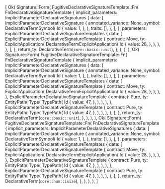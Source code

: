 [
    Ok(
        Signature::Form(
            FugitiveDeclarativeSignatureTemplate::Fn(
                FnDeclarativeSignatureTemplate {
                    implicit_parameters: ImplicitParameterDeclarativeSignatures {
                        data: [
                            ImplicitParameterDeclarativeSignature {
                                annotated_variance: None,
                                symbol: DeclarativeTermSymbol(
                                    Id {
                                        value: 1,
                                    },
                                ),
                                traits: [],
                            },
                        ],
                    },
                    parameters: ExplicitParameterDeclarativeSignatureTemplates {
                        data: [
                            ExplicitParameterDeclarativeSignatureTemplate {
                                contract: Move,
                                ty: ExplicitApplication(
                                    DeclarativeTermExplicitApplication(
                                        Id {
                                            value: 28,
                                        },
                                    ),
                                ),
                            },
                        ],
                    },
                    return_ty: DeclarativeTerm(`core::basic::unit`),
                },
            ),
        ),
    ),
    Ok(
        Signature::Form(
            FugitiveDeclarativeSignatureTemplate::Fn(
                FnDeclarativeSignatureTemplate {
                    implicit_parameters: ImplicitParameterDeclarativeSignatures {
                        data: [
                            ImplicitParameterDeclarativeSignature {
                                annotated_variance: None,
                                symbol: DeclarativeTermSymbol(
                                    Id {
                                        value: 1,
                                    },
                                ),
                                traits: [],
                            },
                        ],
                    },
                    parameters: ExplicitParameterDeclarativeSignatureTemplates {
                        data: [
                            ExplicitParameterDeclarativeSignatureTemplate {
                                contract: Move,
                                ty: ExplicitApplication(
                                    DeclarativeTermExplicitApplication(
                                        Id {
                                            value: 28,
                                        },
                                    ),
                                ),
                            },
                            ExplicitParameterDeclarativeSignatureTemplate {
                                contract: Pure,
                                ty: EntityPath(
                                    Type(
                                        TypePath(
                                            Id {
                                                value: 47,
                                            },
                                        ),
                                    ),
                                ),
                            },
                            ExplicitParameterDeclarativeSignatureTemplate {
                                contract: Pure,
                                ty: EntityPath(
                                    Type(
                                        TypePath(
                                            Id {
                                                value: 47,
                                            },
                                        ),
                                    ),
                                ),
                            },
                        ],
                    },
                    return_ty: DeclarativeTerm(`core::basic::unit`),
                },
            ),
        ),
    ),
    Ok(
        Signature::Form(
            FugitiveDeclarativeSignatureTemplate::Fn(
                FnDeclarativeSignatureTemplate {
                    implicit_parameters: ImplicitParameterDeclarativeSignatures {
                        data: [
                            ImplicitParameterDeclarativeSignature {
                                annotated_variance: None,
                                symbol: DeclarativeTermSymbol(
                                    Id {
                                        value: 1,
                                    },
                                ),
                                traits: [],
                            },
                        ],
                    },
                    parameters: ExplicitParameterDeclarativeSignatureTemplates {
                        data: [
                            ExplicitParameterDeclarativeSignatureTemplate {
                                contract: Move,
                                ty: ExplicitApplication(
                                    DeclarativeTermExplicitApplication(
                                        Id {
                                            value: 28,
                                        },
                                    ),
                                ),
                            },
                            ExplicitParameterDeclarativeSignatureTemplate {
                                contract: Pure,
                                ty: EntityPath(
                                    Type(
                                        TypePath(
                                            Id {
                                                value: 47,
                                            },
                                        ),
                                    ),
                                ),
                            },
                            ExplicitParameterDeclarativeSignatureTemplate {
                                contract: Pure,
                                ty: EntityPath(
                                    Type(
                                        TypePath(
                                            Id {
                                                value: 47,
                                            },
                                        ),
                                    ),
                                ),
                            },
                        ],
                    },
                    return_ty: DeclarativeTerm(`core::num::isize`),
                },
            ),
        ),
    ),
]